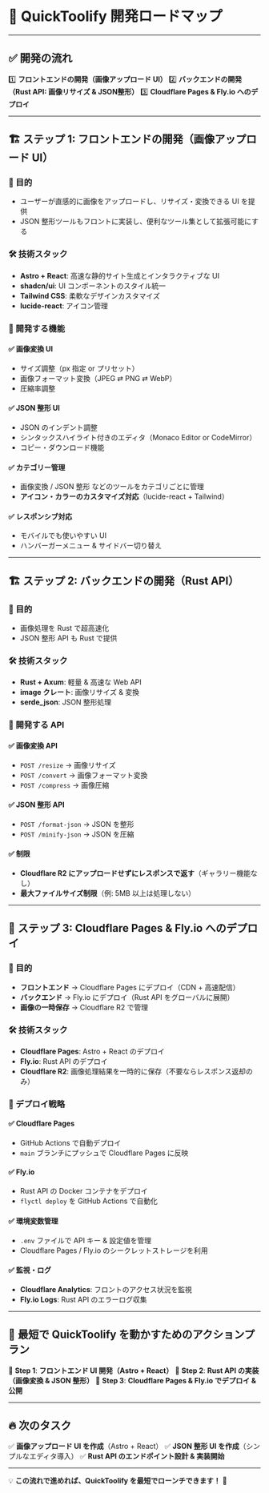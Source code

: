 # 🚀 QuickToolify 開発ロードマップ

---

## ✅ 開発の流れ
1️⃣ **フロントエンドの開発（画像アップロード UI）**
2️⃣ **バックエンドの開発（Rust API: 画像リサイズ & JSON整形）**
3️⃣ **Cloudflare Pages & Fly.io へのデプロイ**

---

## 🏗 ステップ 1: フロントエンドの開発（画像アップロード UI）

### 🔹 目的
- ユーザーが直感的に画像をアップロードし、リサイズ・変換できる UI を提供
- JSON 整形ツールもフロントに実装し、便利なツール集として拡張可能にする

### 🛠 技術スタック
- **Astro + React**: 高速な静的サイト生成とインタラクティブな UI
- **shadcn/ui**: UI コンポーネントのスタイル統一
- **Tailwind CSS**: 柔軟なデザインカスタマイズ
- **lucide-react**: アイコン管理

### 🔨 開発する機能

#### ✅ 画像変換 UI
- サイズ調整（px 指定 or プリセット）
- 画像フォーマット変換（JPEG ⇄ PNG ⇄ WebP）
- 圧縮率調整

#### ✅ JSON 整形 UI
- JSON のインデント調整
- シンタックスハイライト付きのエディタ（Monaco Editor or CodeMirror）
- コピー・ダウンロード機能

#### ✅ カテゴリー管理
- 画像変換 / JSON 整形 などのツールをカテゴリごとに管理
- **アイコン・カラーのカスタマイズ対応**（lucide-react + Tailwind）

#### ✅ レスポンシブ対応
- モバイルでも使いやすい UI
- ハンバーガーメニュー & サイドバー切り替え

---

## 🏗 ステップ 2: バックエンドの開発（Rust API）

### 🔹 目的
- 画像処理を Rust で超高速化
- JSON 整形 API も Rust で提供

### 🛠 技術スタック
- **Rust + Axum**: 軽量 & 高速な Web API
- **image クレート**: 画像リサイズ & 変換
- **serde_json**: JSON 整形処理

### 🔨 開発する API
#### ✅ 画像変換 API
- `POST /resize` → 画像リサイズ
- `POST /convert` → 画像フォーマット変換
- `POST /compress` → 画像圧縮

#### ✅ JSON 整形 API
- `POST /format-json` → JSON を整形
- `POST /minify-json` → JSON を圧縮

#### ✅ 制限
- **Cloudflare R2 にアップロードせずにレスポンスで返す**（ギャラリー機能なし）
- **最大ファイルサイズ制限**（例: 5MB 以上は処理しない）

---

## 🚀 ステップ 3: Cloudflare Pages & Fly.io へのデプロイ

### 🔹 目的
- **フロントエンド** → Cloudflare Pages にデプロイ（CDN + 高速配信）
- **バックエンド** → Fly.io にデプロイ（Rust API をグローバルに展開）
- **画像の一時保存** → Cloudflare R2 で管理

### 🛠 技術スタック
- **Cloudflare Pages**: Astro + React のデプロイ
- **Fly.io**: Rust API のデプロイ
- **Cloudflare R2**: 画像処理結果を一時的に保存（不要ならレスポンス返却のみ）

### 🔨 デプロイ戦略
#### ✅ Cloudflare Pages
- GitHub Actions で自動デプロイ
- `main` ブランチにプッシュで Cloudflare Pages に反映

#### ✅ Fly.io
- Rust API の Docker コンテナをデプロイ
- `flyctl deploy` を GitHub Actions で自動化

#### ✅ 環境変数管理
- `.env` ファイルで API キー & 設定値を管理
- Cloudflare Pages / Fly.io のシークレットストレージを利用

#### ✅ 監視・ログ
- **Cloudflare Analytics**: フロントのアクセス状況を監視
- **Fly.io Logs**: Rust API のエラーログ収集

---

## 🎯 最短で QuickToolify を動かすためのアクションプラン
📌 **Step 1**: **フロントエンド UI 開発（Astro + React）**
📌 **Step 2**: **Rust API の実装（画像変換 & JSON 整形）**
📌 **Step 3**: **Cloudflare Pages & Fly.io でデプロイ & 公開**

---

## 🔥 次のタスク
✅ **画像アップロード UI を作成**（Astro + React）
✅ **JSON 整形 UI を作成**（シンプルなエディタ導入）
✅ **Rust API のエンドポイント設計 & 実装開始**

---

💡 **この流れで進めれば、QuickToolify を最短でローンチできます！** 🚀
